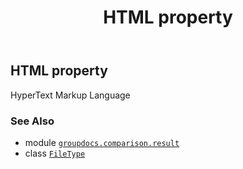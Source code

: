 ﻿---
title: HTML property
second_title: GroupDocs.Comparison for Python via .NET API References
description: 
type: docs
url: /python-net/groupdocs.comparison.result/filetype/html/
is_root: false
weight: 590
---

## HTML property


HyperText Markup Language

### See Also
* module [`groupdocs.comparison.result`](../../)
* class [`FileType`](/comparison/python-net/groupdocs.comparison.result/filetype)
